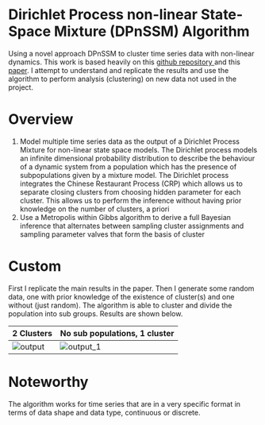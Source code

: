 # Dirichlet Process non-linear State-Space Mixture (DPnSSM) Algorithm

Using a novel approach DPnSSM to cluster time series data with non-linear dynamics. This work is based heavily on this [github repository ](https://github.com/ds2p/state-space-mixture) and this [paper](http://proceedings.mlr.press/v89/lin19b.html). I attempt to understand and replicate the results and use the algorithm to perform analysis (clustering) on new data not used in the project.

# Overview
1. Model multiple time series data as the output of a Dirichlet Process Mixture for non-linear state space models. The Dirichlet process models an infinite dimensional probability distribution to describe the behaviour of a dynamic system from a population which has the presence of subpopulations given by a mixture model. The Dirichlet process integrates the Chinese Restaurant Process (CRP) which allows us to separate closing clusters from choosing hidden parameter for each cluster. This allows us to perform the inference without having prior knowledge on the number of clusters, a priori<br>
2. Use a Metropolis within Gibbs algorithm to derive a full Bayesian inference that alternates between sampling cluster assignments and sampling parameter valves that form the basis of cluster <br>

# Custom

First I replicate the main results in the paper. Then I generate some random data, one with prior knowledge of the existence of cluster(s) and one without (just random). The algorithm is able to cluster and divide the population into sub groups. Results are shown below.

 2 Clusters                            | No sub populations, 1 cluster                
----------------------------------- | ----------------------------------- 
![output](https://github.com/cyrilakafia/clustering-time-series/assets/79414187/b5407eef-4315-4210-9ac5-7844d623e77a) | ![output_1](https://github.com/cyrilakafia/clustering-time-series/assets/79414187/27ff9e21-6988-40ed-964e-e8c5c470323d) 

# Noteworthy

The algorithm works for time series that are in a very specific format in terms of data shape and data type, continuous or discrete.

